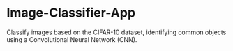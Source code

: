 # Image-Classifier-App
Classify images based on the CIFAR-10 dataset, identifying common objects using a Convolutional Neural Network (CNN).
